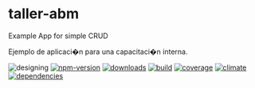 <!-- multilang from README.md




NO MODIFIQUE ESTE ARCHIVO. FUE GENERADO AUTOMÁTICAMENTE POR multilang.js




-->
# taller-abm

Example App for simple CRUD



Ejemplo de aplicaci�n para una capacitaci�n interna. 


<!-- cucardas -->
![designing](https://img.shields.io/badge/stability-desgining-red.svg)
[![npm-version](https://img.shields.io/npm/v/taller-abm.svg)](https://npmjs.org/package/taller-abm)
[![downloads](https://img.shields.io/npm/dm/taller-abm.svg)](https://npmjs.org/package/taller-abm)
[![build](https://img.shields.io/travis/codenautas/taller-abm/master.svg)](https://travis-ci.org/codenautas/taller-abm)
[![coverage](https://img.shields.io/coveralls/codenautas/taller-abm/master.svg)](https://coveralls.io/r/codenautas/taller-abm)
[![climate](https://img.shields.io/codeclimate/github/codenautas/taller-abm.svg)](https://codeclimate.com/github/codenautas/taller-abm)
[![dependencies](https://img.shields.io/david/codenautas/taller-abm.svg)](https://david-dm.org/codenautas/taller-abm)

